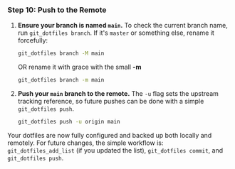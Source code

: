 ### Step 10: Push to the Remote

1.  **Ensure your branch is named `main`.** To check the current branch name, run `git_dotfiles branch`. If it's `master` or something else, rename it forcefully:
    ```bash
    git_dotfiles branch -M main
	```

	   OR
	rename it with grace with the small **-m**	
    ```bash
    git_dotfiles branch -m main
	```

2.  **Push your `main` branch to the remote.** The `-u` flag sets the upstream tracking reference, so future pushes can be done with a simple `git_dotfiles push`.
    ```bash
    git_dotfiles push -u origin main
    ```

Your dotfiles are now fully configured and backed up both locally and remotely. For future changes, the simple workflow is: `git_dotfiles_add_list` (if you updated the list), `git_dotfiles commit`, and `git_dotfiles push`.
